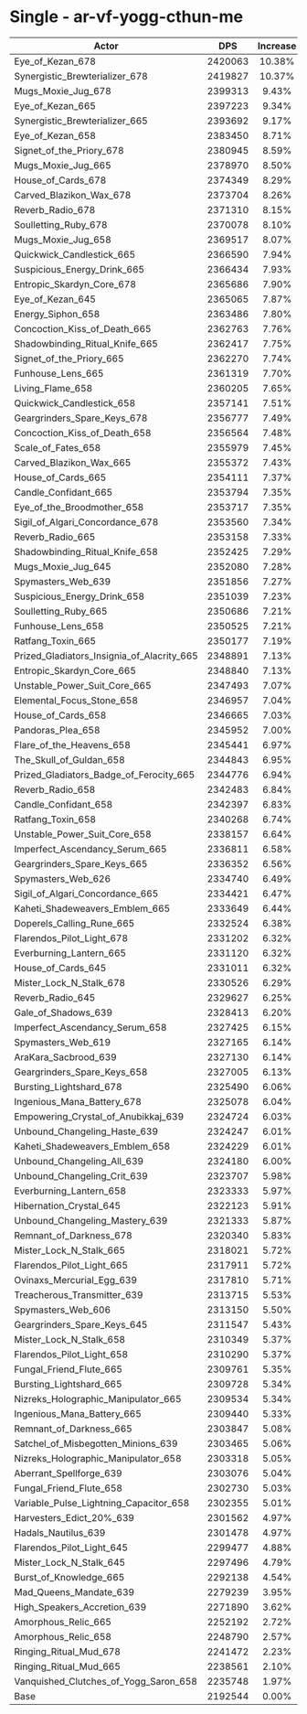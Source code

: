 # Single - ar-vf-yogg-cthun-me
| Actor | DPS | Increase |
|---|:---:|:---:|
|Eye_of_Kezan_678|2420063|10.38%|
|Synergistic_Brewterializer_678|2419827|10.37%|
|Mugs_Moxie_Jug_678|2399313|9.43%|
|Eye_of_Kezan_665|2397223|9.34%|
|Synergistic_Brewterializer_665|2393692|9.17%|
|Eye_of_Kezan_658|2383450|8.71%|
|Signet_of_the_Priory_678|2380945|8.59%|
|Mugs_Moxie_Jug_665|2378970|8.50%|
|House_of_Cards_678|2374349|8.29%|
|Carved_Blazikon_Wax_678|2373704|8.26%|
|Reverb_Radio_678|2371310|8.15%|
|Soulletting_Ruby_678|2370078|8.10%|
|Mugs_Moxie_Jug_658|2369517|8.07%|
|Quickwick_Candlestick_665|2366590|7.94%|
|Suspicious_Energy_Drink_665|2366434|7.93%|
|Entropic_Skardyn_Core_678|2365686|7.90%|
|Eye_of_Kezan_645|2365065|7.87%|
|Energy_Siphon_658|2363486|7.80%|
|Concoction_Kiss_of_Death_665|2362763|7.76%|
|Shadowbinding_Ritual_Knife_665|2362417|7.75%|
|Signet_of_the_Priory_665|2362270|7.74%|
|Funhouse_Lens_665|2361319|7.70%|
|Living_Flame_658|2360205|7.65%|
|Quickwick_Candlestick_658|2357141|7.51%|
|Geargrinders_Spare_Keys_678|2356777|7.49%|
|Concoction_Kiss_of_Death_658|2356564|7.48%|
|Scale_of_Fates_658|2355979|7.45%|
|Carved_Blazikon_Wax_665|2355372|7.43%|
|House_of_Cards_665|2354111|7.37%|
|Candle_Confidant_665|2353794|7.35%|
|Eye_of_the_Broodmother_658|2353717|7.35%|
|Sigil_of_Algari_Concordance_678|2353560|7.34%|
|Reverb_Radio_665|2353158|7.33%|
|Shadowbinding_Ritual_Knife_658|2352425|7.29%|
|Mugs_Moxie_Jug_645|2352080|7.28%|
|Spymasters_Web_639|2351856|7.27%|
|Suspicious_Energy_Drink_658|2351039|7.23%|
|Soulletting_Ruby_665|2350686|7.21%|
|Funhouse_Lens_658|2350525|7.21%|
|Ratfang_Toxin_665|2350177|7.19%|
|Prized_Gladiators_Insignia_of_Alacrity_665|2348891|7.13%|
|Entropic_Skardyn_Core_665|2348840|7.13%|
|Unstable_Power_Suit_Core_665|2347493|7.07%|
|Elemental_Focus_Stone_658|2346957|7.04%|
|House_of_Cards_658|2346665|7.03%|
|Pandoras_Plea_658|2345952|7.00%|
|Flare_of_the_Heavens_658|2345441|6.97%|
|The_Skull_of_Guldan_658|2344843|6.95%|
|Prized_Gladiators_Badge_of_Ferocity_665|2344776|6.94%|
|Reverb_Radio_658|2342483|6.84%|
|Candle_Confidant_658|2342397|6.83%|
|Ratfang_Toxin_658|2340268|6.74%|
|Unstable_Power_Suit_Core_658|2338157|6.64%|
|Imperfect_Ascendancy_Serum_665|2336811|6.58%|
|Geargrinders_Spare_Keys_665|2336352|6.56%|
|Spymasters_Web_626|2334740|6.49%|
|Sigil_of_Algari_Concordance_665|2334421|6.47%|
|Kaheti_Shadeweavers_Emblem_665|2333649|6.44%|
|Doperels_Calling_Rune_665|2332524|6.38%|
|Flarendos_Pilot_Light_678|2331202|6.32%|
|Everburning_Lantern_665|2331120|6.32%|
|House_of_Cards_645|2331011|6.32%|
|Mister_Lock_N_Stalk_678|2330526|6.29%|
|Reverb_Radio_645|2329627|6.25%|
|Gale_of_Shadows_639|2328413|6.20%|
|Imperfect_Ascendancy_Serum_658|2327425|6.15%|
|Spymasters_Web_619|2327165|6.14%|
|AraKara_Sacbrood_639|2327130|6.14%|
|Geargrinders_Spare_Keys_658|2327005|6.13%|
|Bursting_Lightshard_678|2325490|6.06%|
|Ingenious_Mana_Battery_678|2325078|6.04%|
|Empowering_Crystal_of_Anubikkaj_639|2324724|6.03%|
|Unbound_Changeling_Haste_639|2324247|6.01%|
|Kaheti_Shadeweavers_Emblem_658|2324229|6.01%|
|Unbound_Changeling_All_639|2324180|6.00%|
|Unbound_Changeling_Crit_639|2323707|5.98%|
|Everburning_Lantern_658|2323333|5.97%|
|Hibernation_Crystal_645|2322123|5.91%|
|Unbound_Changeling_Mastery_639|2321333|5.87%|
|Remnant_of_Darkness_678|2320340|5.83%|
|Mister_Lock_N_Stalk_665|2318021|5.72%|
|Flarendos_Pilot_Light_665|2317911|5.72%|
|Ovinaxs_Mercurial_Egg_639|2317810|5.71%|
|Treacherous_Transmitter_639|2313715|5.53%|
|Spymasters_Web_606|2313150|5.50%|
|Geargrinders_Spare_Keys_645|2311547|5.43%|
|Mister_Lock_N_Stalk_658|2310349|5.37%|
|Flarendos_Pilot_Light_658|2310290|5.37%|
|Fungal_Friend_Flute_665|2309761|5.35%|
|Bursting_Lightshard_665|2309728|5.34%|
|Nizreks_Holographic_Manipulator_665|2309534|5.34%|
|Ingenious_Mana_Battery_665|2309440|5.33%|
|Remnant_of_Darkness_665|2303847|5.08%|
|Satchel_of_Misbegotten_Minions_639|2303465|5.06%|
|Nizreks_Holographic_Manipulator_658|2303318|5.05%|
|Aberrant_Spellforge_639|2303076|5.04%|
|Fungal_Friend_Flute_658|2302730|5.03%|
|Variable_Pulse_Lightning_Capacitor_658|2302355|5.01%|
|Harvesters_Edict_20%_639|2301562|4.97%|
|Hadals_Nautilus_639|2301478|4.97%|
|Flarendos_Pilot_Light_645|2299477|4.88%|
|Mister_Lock_N_Stalk_645|2297496|4.79%|
|Burst_of_Knowledge_665|2292138|4.54%|
|Mad_Queens_Mandate_639|2279239|3.95%|
|High_Speakers_Accretion_639|2271890|3.62%|
|Amorphous_Relic_665|2252192|2.72%|
|Amorphous_Relic_658|2248790|2.57%|
|Ringing_Ritual_Mud_678|2241472|2.23%|
|Ringing_Ritual_Mud_665|2238561|2.10%|
|Vanquished_Clutches_of_Yogg_Saron_658|2235748|1.97%|
|Base|2192544|0.00%|
